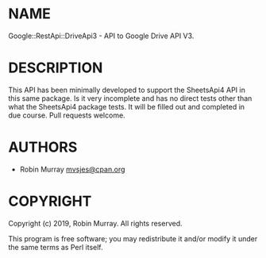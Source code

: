 # NAME

Google::RestApi::DriveApi3 - API to Google Drive API V3.

# DESCRIPTION

This API has been minimally developed to support the SheetsApi4 API in this
same package. Is it very incomplete and has no direct tests other than what
the SheetsApi4 package tests. It will be filled out and completed in due
course. Pull requests welcome.

# AUTHORS

- Robin Murray mvsjes@cpan.org

# COPYRIGHT

Copyright (c) 2019, Robin Murray. All rights reserved.

This program is free software; you may redistribute it and/or modify it under the same terms as Perl itself.
